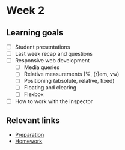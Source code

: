 # Week 2

## Learning goals
 - [ ] Student presentations
 - [ ] Last week recap and questions
 - [ ] Responsive web development
    - [ ] Media queries
    - [ ] Relative measurements (%, (r)em, vw)
    - [ ] Positioning (absolute, relative, fixed)
    - [ ] Floating and clearing
    - [ ] Flexbox
 - [ ] How to work with the inspector

## Relevant links
* [Preparation](preparation.md)
* [Homework](homework.md)
